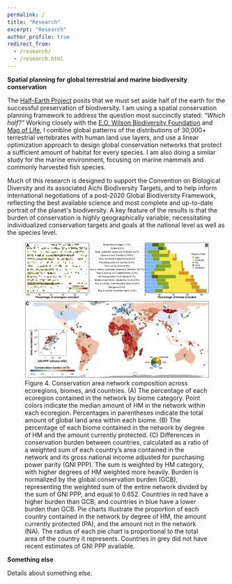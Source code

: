 ```yaml
---
permalink: /
title: "Research"
excerpt: "Research"
author_profile: true
redirect_from: 
  - /research/
  - /research.html
---
```


**Spatial planning for global terrestrial and marine biodiversity conservation**

The [Half-Earth Project](https://www.half-earthproject.org/) posits that we must set aside half of the earth for the successful preservation of biodiversity. I am using a spatial conservation planning framework to address the question most succinctly stated: *“Which half?”* Working closely with the [E.O. Wilson Biodiversity Foundation](https://eowilsonfoundation.org/) and [Map of Life](https://mol.org/), I combine global patterns of the distributions of 30,000+ terrestrial vertebrates with human land use layers, and use a linear optimization approach to design global conservation networks that protect a sufficient amount of habitat for every species. I am also doing a similar study for the marine environment, focusing on marine mammals and commonly harvested fish species.

Much of this research is designed to support the Convention on Biological Diversity and its associated Aichi Biodiversity Targets, and to help inform international negotiations of a post-2020 Global Biodiversity Framework, reflecting the best available science and most complete and up-to-date portrait of the planet's biodiversity. A key feature of the results is that the burden of conservation is highly geographically variable, necessitating individualized conservation targets and goals at the national level as well as the species level.

<figure>
  <img src="/images/terrestrial-prioritization4.png" alt="Conservation area network.">
  <figcaption>Figure 4. Conservation area network composition across ecoregions, biomes, and countries. (A) The percentage of each ecoregion contained in the network by biome category. Point colors indicate the median amount of HM in the network within each ecoregion. Percentages in parentheses indicate the total amount of global land area within each biome. (B) The percentage of each biome contained in the network by degree of HM and the amount currently protected. (C) Differences in conservation burden between countries, calculated as a ratio of a weighted sum of each country’s area contained in the network and its gross national income adjusted for purchasing power parity (GNI PPP). The sum is weighted by HM category, with higher degrees of HM weighted more heavily. Burden is normalized by the global conservation burden (GCB), representing the weighted sum of the entire network divided by the sum of GNI PPP, and equal to 0.652. Countries in red have a higher burden than GCB, and countries in blue have a lower burden than GCB. Pie charts illustrate the proportion of each country contained in the network by degree of HM, the amount currently protected (PA), and the amount not in the network (NA). The radius of each pie chart is proportional to the total area of the country it represents. Countries in grey did not have recent estimates of GNI PPP available.</figcaption>
</figure>

**Something else**

Details about something else.